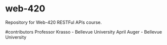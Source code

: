 # web-420
Repository for Web-420 RESTFul APIs course.

#contributors
Professor Krasso - Bellevue University
April Auger - Bellevue University

